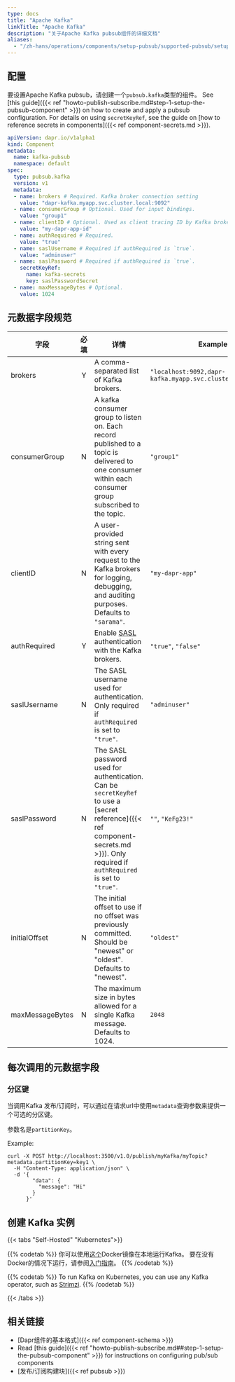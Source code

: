 ```yaml
---
type: docs
title: "Apache Kafka"
linkTitle: "Apache Kafka"
description: "关于Apache Kafka pubsub组件的详细文档"
aliases:
  - "/zh-hans/operations/components/setup-pubsub/supported-pubsub/setup-apache-kafka/"
---
```


## 配置

要设置Apache Kafka pubsub，请创建一个`pubsub.kafka`类型的组件。 See [this guide]({{< ref "howto-publish-subscribe.md#step-1-setup-the-pubsub-component" >}}) on how to create and apply a pubsub configuration. For details on using `secretKeyRef`, see the guide on [how to reference secrets in components]({{< ref component-secrets.md >}}).

```yaml
apiVersion: dapr.io/v1alpha1
kind: Component
metadata:
  name: kafka-pubsub
  namespace: default
spec:
  type: pubsub.kafka
  version: v1
  metadata:
  - name: brokers # Required. Kafka broker connection setting
    value: "dapr-kafka.myapp.svc.cluster.local:9092"
  - name: consumerGroup # Optional. Used for input bindings.
    value: "group1"
  - name: clientID # Optional. Used as client tracing ID by Kafka brokers.
    value: "my-dapr-app-id"
  - name: authRequired # Required.
    value: "true"
  - name: saslUsername # Required if authRequired is `true`.
    value: "adminuser"
  - name: saslPassword # Required if authRequired is `true`.
    secretKeyRef:
      name: kafka-secrets
      key: saslPasswordSecret
  - name: maxMessageBytes # Optional.
    value: 1024
```

## 元数据字段规范

| 字段              | 必填 | 详情                                                                                                                                                                                  | Example                                                    |
| --------------- |:--:| ----------------------------------------------------------------------------------------------------------------------------------------------------------------------------------- | ---------------------------------------------------------- |
| brokers         | Y  | A comma-separated list of Kafka brokers.                                                                                                                                            | `"localhost:9092,dapr-kafka.myapp.svc.cluster.local:9093"` |
| consumerGroup   | N  | A kafka consumer group to listen on. Each record published to a topic is delivered to one consumer within each consumer group subscribed to the topic.                              | `"group1"`                                                 |
| clientID        | N  | A user-provided string sent with every request to the Kafka brokers for logging, debugging, and auditing purposes. Defaults to `"sarama"`.                                          | `"my-dapr-app"`                                            |
| authRequired    | Y  | Enable [SASL](https://en.wikipedia.org/wiki/Simple_Authentication_and_Security_Layer) authentication with the Kafka brokers.                                                        | `"true"`, `"false"`                                        |
| saslUsername    | N  | The SASL username used for authentication. Only required if `authRequired` is set to `"true"`.                                                                                      | `"adminuser"`                                              |
| saslPassword    | N  | The SASL password used for authentication. Can be `secretKeyRef` to use a [secret reference]({{< ref component-secrets.md >}}). Only required if `authRequired` is set to `"true"`. | `""`, `"KeFg23!"`                                          |
| initialOffset   | N  | The initial offset to use if no offset was previously committed. Should be "newest" or "oldest". Defaults to "newest".                                                              | `"oldest"`                                                 |
| maxMessageBytes | N  | The maximum size in bytes allowed for a single Kafka message. Defaults to 1024.                                                                                                     | `2048`                                                     |

## 每次调用的元数据字段

### 分区键

当调用Kafka 发布/订阅时，可以通过在请求url中使用`metadata`查询参数来提供一个可选的分区键。

参数名是`partitionKey`。

Example:

```shell
curl -X POST http://localhost:3500/v1.0/publish/myKafka/myTopic?metadata.partitionKey=key1 \
  -H "Content-Type: application/json" \
  -d '{
        "data": {
          "message": "Hi"
        }
      }'
```

## 创建 Kafka 实例

{{< tabs "Self-Hosted" "Kubernetes">}}

{{% codetab %}}
你可以使用[这个](https://github.com/wurstmeister/kafka-docker)Docker镜像在本地运行Kafka。 要在没有Docker的情况下运行，请参阅[入门指南](https://kafka.apache.org/quickstart)。
{{% /codetab %}}

{{% codetab %}}
To run Kafka on Kubernetes, you can use any Kafka operator, such as [Strimzi](https://strimzi.io/docs/operators/latest/quickstart.html#ref-install-prerequisites-str).
{{% /codetab %}}

{{< /tabs >}}

## 相关链接
- [Dapr组件的基本格式]({{< ref component-schema >}})
- Read [this guide]({{< ref "howto-publish-subscribe.md##step-1-setup-the-pubsub-component" >}}) for instructions on configuring pub/sub components
- [发布/订阅构建块]({{< ref pubsub >}})